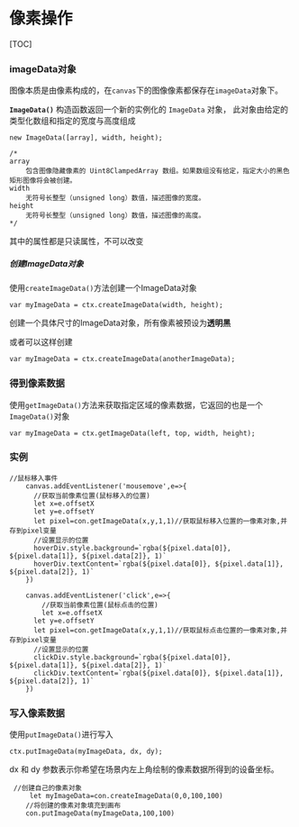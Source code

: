 # 像素操作



[TOC]

### imageData对象

图像本质是由像素构成的，在`canvas`下的图像像素都保存在`imageData`对象下。

**`ImageData()`** 构造函数返回一个新的实例化的 `ImageData` 对象， 此对象由给定的类型化数组和指定的宽度与高度组成

```
new ImageData([array], width, height);

/*
array
	包含图像隐藏像素的 Uint8ClampedArray 数组。如果数组没有给定，指定大小的黑色矩形图像将会被创建。
width
	无符号长整型（unsigned long）数值，描述图像的宽度。
height
    无符号长整型（unsigned long）数值，描述图像的高度。
*/
```

其中的属性都是只读属性，不可以改变

##### 创建ImageData对象

使用`createImageData()`方法创建一个ImageData对象

```
var myImageData = ctx.createImageData(width, height);
```

创建一个具体尺寸的ImageData对象，所有像素被预设为**透明黑**

或者可以这样创建

```
var myImageData = ctx.createImageData(anotherImageData);
```

### 得到像素数据

使用`getImageData()`方法来获取指定区域的像素数据，它返回的也是一个`ImageData()`对象

```
var myImageData = ctx.getImageData(left, top, width, height);
```

### 实例

```
//鼠标移入事件
    canvas.addEventListener('mousemove',e=>{
      //获取当前像素位置(鼠标移入的位置)
      let x=e.offsetX
      let y=e.offsetY
      let pixel=con.getImageData(x,y,1,1)//获取鼠标移入位置的一像素对象,并存到pixel变量
      //设置显示的位置
      hoverDiv.style.background=`rgba(${pixel.data[0]}, ${pixel.data[1]}, ${pixel.data[2]}, 1)`
      hoverDiv.textContent=`rgba(${pixel.data[0]}, ${pixel.data[1]}, ${pixel.data[2]}, 1)`
    })

    canvas.addEventListener('click',e=>{
        //获取当前像素位置(鼠标点击的位置)
        let x=e.offsetX
      let y=e.offsetY
      let pixel=con.getImageData(x,y,1,1)//获取鼠标点击位置的一像素对象,并存到pixel变量
      //设置显示的位置
      clickDiv.style.background=`rgba(${pixel.data[0]}, ${pixel.data[1]}, ${pixel.data[2]}, 1)`
      clickDiv.textContent=`rgba(${pixel.data[0]}, ${pixel.data[1]}, ${pixel.data[2]}, 1)`
    })
```

### 写入像素数据

使用`putImageData()`进行写入

```
ctx.putImageData(myImageData, dx, dy);
```

dx 和 dy 参数表示你希望在场景内左上角绘制的像素数据所得到的设备坐标。

```
 //创建自己的像素对象
     let myImageData=con.createImageData(0,0,100,100)
    //将创建的像素对象填充到画布
    con.putImageData(myImageData,100,100)
```

